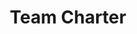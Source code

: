 ---
layout: slideshow
title: Team Charter
slides: 


  - content: |

      # Team Charter
      _Organising your team_



  - content: |

      **Team**
      Team Charter & Working Agreement

---